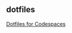 dotfiles
--------

[Dotfiles for Codespaces](https://docs.github.com/en/codespaces/customizing-your-codespace/personalizing-codespaces-for-your-account#dotfiles)

